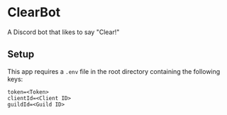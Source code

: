 # ClearBot

A Discord bot that likes to say "Clear!"

## Setup
This app requires a `.env` file in the root directory containing the following keys:
```
token=<Token>
clientId=<Client ID>
guildId=<Guild ID>
```